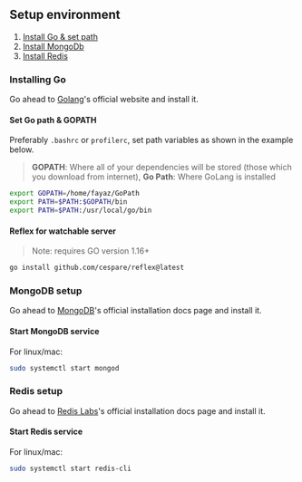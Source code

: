 ## Setup environment

1. [Install Go & set path](#installing-go)
2. [Install MongoDb](#mongodb-setup)
3. [Install Redis](#redis-setup)

### Installing Go

Go ahead to [Golang](https://golang.org/doc/install)'s official website and install it.

#### Set Go path & GOPATH

Preferably `.bashrc` or `profilerc`, set path variables as shown in the example below.

> **GOPATH**: Where all of your dependencies will be stored (those which you download from internet),
> **Go Path**: Where GoLang is installed

```bash
export GOPATH=/home/fayaz/GoPath
export PATH=$PATH:$GOPATH/bin
export PATH=$PATH:/usr/local/go/bin
```

#### Reflex for watchable server
> Note: requires GO version 1.16+
```bash
go install github.com/cespare/reflex@latest
```

### MongoDB setup

Go ahead to [MongoDB](https://docs.mongodb.com/manual/installation/)'s official installation docs page and install it.

#### Start MongoDB service

For linux/mac:

```bash
sudo systemctl start mongod
```

### Redis setup

Go ahead to [Redis Labs](https://redis.io/download)'s official installation docs page and install it.

#### Start Redis service

For linux/mac:

```bash
sudo systemctl start redis-cli
```
